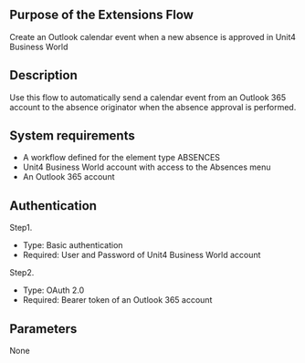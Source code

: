 ## Purpose of the Extensions Flow

Create an Outlook calendar event when a new absence is approved in Unit4 Business World

## Description

Use this flow to automatically send a calendar event from an Outlook 365 account to the absence originator when the absence approval is performed.


## System requirements
- A workflow defined for the element type ABSENCES
- Unit4 Business World account with access to the Absences menu
- An Outlook 365 account

## Authentication

Step1. 
-	Type: Basic authentication
-	Required: User and Password of Unit4 Business World account

Step2.
-	Type: OAuth 2.0
-	Required: Bearer token of an Outlook 365 account

## Parameters

None


